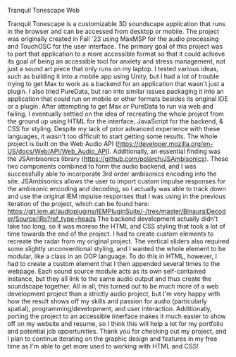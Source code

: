 Tranquil Tonescape Web

Tranquil Tonescape is a customizable 3D soundscape application that runs in the browser and can be accessed from desktop or mobile. 
The project was originally created in Fall '23 using MaxMSP for the audio processing and TouchOSC for the user interface.
The primary goal of this project was to port that application to a more accessible format so that it could achieve its goal of being an accessible tool for anxiety and stress management, not just a sound art piece that only runs on my laptop.
I tested various ideas, such as building it into a mobile app using Unity, but I had a lot of trouble trying to get Max to work as a backend for an application that wasn't just a plugin.
I also tried PureData, but ran into similar issues packaging it into an application that could run on mobile or other formats besides its original IDE or a plugin.
After attempting to get Max or PureData to run via web and failing, I eventually settled on the idea of recreating the whole project from the ground up using HTML for the interface, JavaScript for the backend, & CSS for styling.
Despite my lack of prior advanced experience with these languages, it wasn't too difficult to start getting some results. The whole project is built on the Web Audio API (https://developer.mozilla.org/en-US/docs/Web/API/Web_Audio_API).
Additionally, an essential finding was the JSAmbisonics library (https://github.com/polarch/JSAmbisonics). These two components combined to form the audio backend, and I was successfully able to incorporate 3rd order ambisonics encoding into the site.
JSAmbisonics allows the user to import custom impulse responses for the ambisonic encoding and decoding, so I actually was able to track down and use the original IEM impulse responses that I was using in the previous iteration of the project, which can be found here: https://git.iem.at/audioplugins/IEMPluginSuite/-/tree/master/BinauralDecoder/Source/IRs?ref_type=heads
The backend development actually didn't take too long, so it was moreso the HTML and CSS styling that took a lot of time towards the end of the project. I had to create custom elements to recreate the radar from my original project.
The vertical sliders also required some slightly unconventional styling, and I wanted the whole element to be modular, like a class in an OOP language. To do this in HTML, however, I had to create a custom element that I then appended several times to the webpage.
Each sound source module acts as its own self-contained instance, but they all link to the same audio output and thus create the soundscape together.
All in all, this turned out to be much more of a web development project than a strictly audio project, but I'm very happy with how the result shows off my skills and passion for audio (particularly spatial), programming/development, and user interaction.
Additionally, porting the project to an accessible interface makes it much easier to show off on my website and resume, so I think this will help a lot for my portfolio and potential job opportunities.
Thank you for checking out my project, and I plan to continue iterating on the graphic design and features in my free time as I'm able to get more used to working with HTML and CSS!
